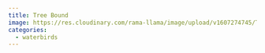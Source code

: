 ```yaml
---
title: Tree Bound
image: https://res.cloudinary.com/rama-llama/image/upload/v1607274745/Tree_Bound_gsyeon.jpg
categories:
  - waterbirds
---
```

